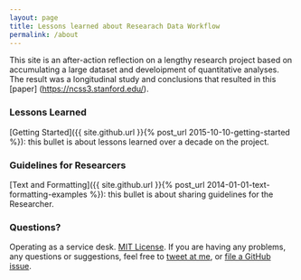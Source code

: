 ```yaml
---
layout: page
title: Lessons learned about Researach Data Workflow
permalink: /about
---
```


This site is an after-action reflection on a lengthy research project based on accumulating a large dataset and develoipment of quantitative analyses. The result was a longitudinal study and conclusions that resulted in this [paper] (https://ncss3.stanford.edu/).

### Lessons Learned

[Getting Started]({{ site.github.url }}{% post_url 2015-10-10-getting-started %}): this bullet is about lessons learned over a decade on the project.

### Guidelines for Researcers

[Text and Formatting]({{ site.github.url }}{% post_url 2014-01-01-text-formatting-examples %}): this bullet is about sharing guidelines for the Researcher.

### Questions?

Operating as a service desk. [MIT License](http://choosealicense.com/licenses/mit/). If you are having any problems, any questions or suggestions, feel free to [tweet at me](https://twitter.com/intent/tweet?text=My%question%about%Lagrange%is:%&amp;via=paululele), or [file a GitHub issue](https://github.com/lenpaul/lagrange/issues/new).
